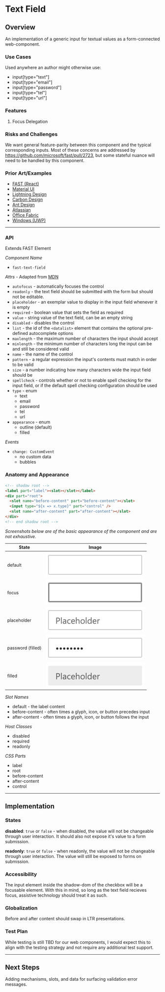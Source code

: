 # Text Field

## Overview

An implementation of a generic input for textual values as a form-connected web-component.

### Use Cases

Used anywhere an author might otherwise use:
- input[type="text"]
- input[type="email"]
- input[type="password"]
- input[type="tel"]
- input[type="url"]

### Features

1. Focus Delegation

### Risks and Challenges

We want general feature-parity between this component and the typical corresponding inputs. Most of these concerns are addressed by https://github.com/microsoft/fast/pull/2723, but some stateful nuance will need to be handled by this component.

### Prior Art/Examples

- [FAST (React)](https://explore.fast.design/components/text-field)
- [Material UI](https://material-ui.com/components/text-fields/)
- [Lightning Design](https://www.lightningdesignsystem.com/components/input/)
- [Carbon Design](https://www.carbondesignsystem.com/components/text-input/code)
- [Ant Design](https://ant.design/components/input/)
- [Atlassian](https://atlaskit.atlassian.com/packages/core/textfield)
- [Office Fabric](https://developer.microsoft.com/en-us/fabric#/controls/web/textfield)
- [Windows (UWP)](https://docs.microsoft.com/en-us/windows/uwp/design/controls-and-patterns/text-box)

---

### API

Extends FAST Element

*Component Name*
- `fast-text-field`

*Attrs* - Adapted from [MDN](https://developer.mozilla.org/en-US/docs/Web/HTML/Element/input/text)
- `autofocus` - automatically focuses the control
- `readonly` - the text field should be submitted with the form but should not be editable.
- `placeholder` - an exemplar value to display in the input field whenever it is empty
- `required` - boolean value that sets the field as required
- `value` - string value of the text field, can be an empty string
- `disabled` - disables the control
- `list` - the id of the `<datalist>` element that contains the optional pre-defined autocomplete options
- `maxlength`	- the maximum number of characters the input should accept
- `minlength` -	the minimum number of characters long the input can be and still be considered valid
- `name` - the name of the control
- `pattern` - a regular expression the input's contents must match in order to be valid
- `size` - a number indicating how many characters wide the input field should be
- `spellcheck` - controls whether or not to enable spell checking for the input field, or if the default spell checking configuration should be used
- `type` - enum
  - text
  - email
  - password
  - tel
  - url
- `appearance` - enum
  - outline (default)
  - filled

*Events*
- `change: CustomEvent`
  - no custom data
  - bubbles

### Anatomy and Appearance

```HTML
<!-- shadow root -->
<label part="label"><slot></slot></label>
<div part="root">
  <slot name="before-content" part="before-content"></slot>
  <input type="${x => x.type}" part="control" />
  <slot name="after-content" part="after-content"></slot>
</div>
<!-- end shadow root -->
```


*Screenshots below are of the basic appearance of the component and are not exhaustive.*

| State | Image |
| ----- | ----- |
| default | ![](./images/text-field.png) |
| focus | ![](./images/text-field-focus.png)
| placeholder | ![](./images/text-field-placeholder.png)
| password (filled) | ![](./images/text-field-password.png)
| filled | ![](./images/text-field-filled.png)

*Slot Names*
- default - the label content
- before-content - often times a glyph, icon, or button precedes input
- after-content - often times a glyph, icon, or button follows the input

*Host Classes*
- disabled
- required
- readonly

*CSS Parts*
- label
- root
- before-content
- after-content
- control

---

## Implementation

### States

**disabled**: `true` or `false` - when disabled, the value will not be changeable through user interaction. It should also not expose it's value to a form submission.

**readonly**: `true` or `false` - when readonly, the value will not be changeable through user interaction. The value will still be exposed to forms on submission.

### Accessibility

The input element inside the shadow-dom of the checkbox will be a focusable element. With this in mind, so long as the text field recieves focus, assistive technology should treat it as such.

### Globalization

Before and after content should swap in LTR presentations.

### Test Plan

While testing is still TBD for our web components, I would expect this to align with the testing strategy and not require any additional test support.

---

## Next Steps
Adding mechanisms, slots, and data for surfacing validation error messages.
